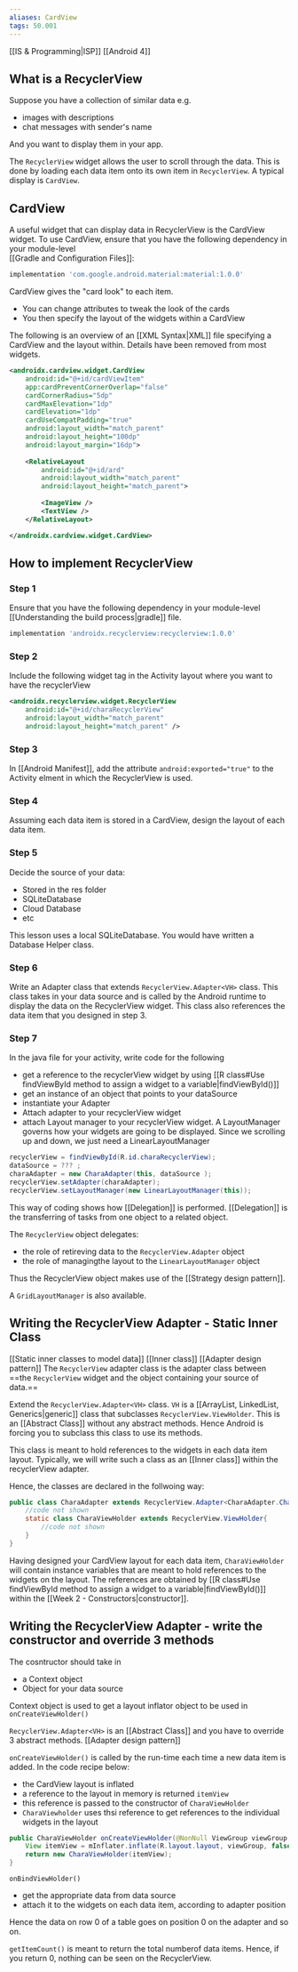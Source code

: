 ```yaml
---
aliases: CardView
tags: 50.001
---
```

[[IS & Programming|ISP]]
[[Android 4]]

## What is a RecyclerView
Suppose you have a collection of similar data e.g.
- images with descriptions
- chat messages with sender's name

And you want to display them in your app.

The `RecyclerView` widget allows the user to scroll through the data.
This is done by loading each data item onto its own item in `RecyclerView`.
A typical display is `CardView`.

## CardView
A useful widget that can display data in RecyclerView is the CardView widget.
To use CardView, ensure that you have the following dependency in your module-level  
[[Gradle and Configuration Files]]:
```groovy
implementation 'com.google.android.material:material:1.0.0'
```

CardView gives the "card look" to each item.
- You can change attributes to tweak the look of the cards
- You then specify the layout of the widgets within a CardView

The following is an overview of an [[XML Syntax|XML]] file specifying a CardView and the layout within.
Details have been removed from most widgets.
```xml
<androidx.cardview.widget.CardView  
	android:id="@+id/cardViewItem"  
	app:cardPreventCornerOverlap="false"  
	cardCornerRadius="5dp"  
	cardMaxElevation="1dp"  
	cardElevation="1dp"  
	cardUseCompatPadding="true"  
	android:layout_width="match_parent"  
	android:layout_height="100dp"  
	android:layout_margin="16dp">  
	
	<RelativeLayout  
		android:id="@+id/ard"  
		android:layout_width="match_parent"  
		android:layout_height="match_parent">  
		
		<ImageView />  
		<TextView />  
	</RelativeLayout>  

</androidx.cardview.widget.CardView>
```

## How to implement RecyclerView
### Step 1
Ensure that you have the following dependency in your module-level [[Understanding the build process|gradle]] file.
```groovy
implementation 'androidx.recyclerview:recyclerview:1.0.0'
```

### Step 2
Include the following widget tag in the Activity layout where you want to have the recyclerView
```xml
<androidx.recyclerview.widget.RecyclerView  
	android:id="@+id/charaRecyclerView"  
	android:layout_width="match_parent"  
	android:layout_height="match_parent" />
```

### Step 3
In [[Android Manifest]], add the attribute `android:exported="true"` to the Activity elment in which the RecyclerView is used.

### Step 4
Assuming each data item is stored in a CardView, design the layout of each data item.

### Step 5
Decide the source of your data:
- Stored in the res folder
- SQLiteDatabase
- Cloud Database
- etc

This lesson uses a local SQLiteDatabase.
You would have written a Database Helper class.

### Step 6
Write an Adapter class that extends `RecyclerView.Adapter<VH>` class.
This class takes in your data source and is called by the Android runtime to display the data on the RecyclerView widget. This class also references the data item that you designed in step 3.

### Step 7
In the java file for your activity, write code for the following
- get a reference to the recyclerView widget by using [[R class#Use findViewById method to assign a widget to a variable|findViewById()]]
- get an instance of an object that points to your dataSource
- instantiate your Adapter
- Attach adapter to your recyclerView widget
- attach Layout manager to your recyclerView widget. A LayoutManager governs how your widgets are going to be displayed. Since we scrolling up and down, we just need a LinearLayoutManager

```java
recyclerView = findViewById(R.id.charaRecyclerView);  
dataSource = ??? ;  
charaAdapter = new CharaAdapter(this, dataSource );  
recyclerView.setAdapter(charaAdapter);  
recyclerView.setLayoutManager(new LinearLayoutManager(this));
```

This way of coding shows how [[Delegation]] is performed.
[[Delegation]] is the transferring of tasks from one object to a related object.

The `RecyclerView` object delegates:
- the role of retireving data to the `RecyclerView.Adapter` object
- the role of managingthe layout to the `LinearLayoutManager` object

Thus the RecyclerView object makes use of the [[Strategy design pattern]].

A `GridLayoutManager` is also available.

## Writing the RecyclerView Adapter - Static Inner Class
[[Static inner classes to model data]]
[[Inner class]]
[[Adapter design pattern]]
The `RecyclerView` adapter class is the adapter class between ==the `RecyclerView` widget and the object containing your source of data.==

Extend the `RecyclerView.Adapter<VH>` class.
`VH` is a [[ArrayList, LinkedList, Generics|generic]] class that subclasses `RecyclerView.ViewHolder`.
This is an [[Abstract Class]] without any abstract methods.
Hence Android is forcing you to subclass this class to use its methods.

This class is meant to hold references to the widgets in each data item layout.
Typically, we will write such a class as an [[Inner class]] within the recyclerView adapter.

Hence, the classes are declared in the follwoing way:
```java
public class CharaAdapter extends RecyclerView.Adapter<CharaAdapter.CharaViewHolder>{  
	//code not shown  
	static class CharaViewHolder extends RecyclerView.ViewHolder{  
		//code not shown  
	}  
}
```

Having designed your CardView layout for each data item, `CharaViewHolder` will contain instance variables that are meant to hold references to the widgets on the layout.
The references are obtained by [[R class#Use findViewById method to assign a widget to a variable|findViewById()]] within the [[Week 2 - Constructors|constructor]].

## Writing the RecyclerView Adapter - write the constructor and override 3 methods
The cosntructor should take in
- a Context object
- Object for your data source

Context object is used to get a layout inflator object to be used in `onCreateViewHolder()`

`RecyclerView.Adapter<VH>` is an [[Abstract Class]] and you have to override 3 abstract methods. [[Adapter design pattern]]

`onCreateViewHolder()` is called by the run-time each time a new data item is added.
In the code recipe below:
- the CardView layout is inflated
- a reference to the layout in memory is returned `itemView`
- this reference is passed to the constructor of `CharaViewHolder`
- `CharaViewholder` uses thsi reference to get references to the individual widgets in the layout

```java
public CharaViewHolder onCreateViewHolder(@NonNull ViewGroup viewGroup, int i) {  
	View itemView = mInflater.inflate(R.layout.layout, viewGroup, false);  
	return new CharaViewHolder(itemView);  
}
```

`onBindViewHolder()`
- get the appropriate data from data source
- attach it to the widgets on each data item, according to adapter position

Hence the data on row 0 of a table goes on position 0 on the adapter and so on.

`getItemCount()` is meant to return the total numberof data items. Hence, if you return 0, nothing can be seen on the RecyclerView.

